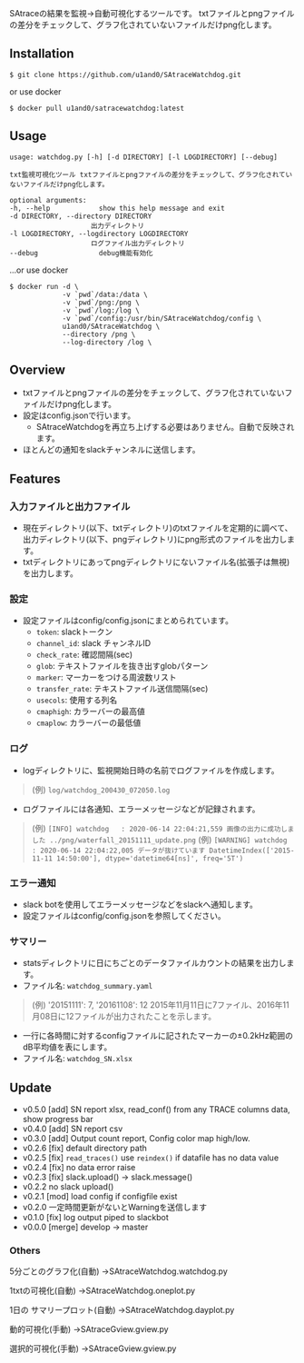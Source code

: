 SAtraceの結果を監視→自動可視化するツールです。
txtファイルとpngファイルの差分をチェックして、グラフ化されていないファイルだけpng化します。

## Installation

```
$ git clone https://github.com/u1and0/SAtraceWatchdog.git
```

or use docker

```
$ docker pull u1and0/satracewatchdog:latest
```

## Usage

```
usage: watchdog.py [-h] [-d DIRECTORY] [-l LOGDIRECTORY] [--debug]

txt監視可視化ツール txtファイルとpngファイルの差分をチェックして、グラフ化されていないファイルだけpng化します。

optional arguments:
-h, --help            show this help message and exit
-d DIRECTORY, --directory DIRECTORY
                    出力ディレクトリ
-l LOGDIRECTORY, --logdirectory LOGDIRECTORY
                    ログファイル出力ディレクトリ
--debug               debug機能有効化
```

...or use docker

```
$ docker run -d \
             -v `pwd`/data:/data \
             -v `pwd`/png:/png \
             -v `pwd`/log:/log \
             -v `pwd`/config:/usr/bin/SAtraceWatchdog/config \
             u1and0/SAtraceWatchdog \
             --directory /png \
             --log-directory /log \
```


## Overview
* txtファイルとpngファイルの差分をチェックして、グラフ化されていないファイルだけpng化します。
* 設定はconfig.jsonで行います。
  * SAtraceWatchdogを再立ち上げする必要はありません。自動で反映されます。
* ほとんどの通知をslackチャンネルに送信します。

## Features
### 入力ファイルと出力ファイル
* 現在ディレクトリ(以下、txtディレクトリ)のtxtファイルを定期的に調べて、出力ディレクトリ(以下、pngディレクトリ)にpng形式のファイルを出力します。
* txtディレクトリにあってpngディレクトリにないファイル名(拡張子は無視)を出力します。

### 設定
* 設定ファイルはconfig/config.jsonにまとめられています。
  * `token`: slackトークン
  * `channel_id`: slack チャンネルID
  * `check_rate`: 確認間隔(sec)
  * `glob`: テキストファイルを抜き出すglobパターン
  * `marker`: マーカーをつける周波数リスト
  * `transfer_rate`: テキストファイル送信間隔(sec)
  * `usecols`: 使用する列名
  * `cmaphigh`: カラーバーの最高値
  * `cmaplow`: カラーバーの最低値

### ログ
* logディレクトリに、監視開始日時の名前でログファイルを作成します。
> (例) `log/watchdog_200430_072050.log`
* ログファイルには各通知、エラーメッセージなどが記録されます。
> (例) `[INFO] watchdog   : 2020-06-14 22:04:21,559 画像の出力に成功しました ../png/waterfall_20151111_update.png`
> (例) `[WARNING] watchdog   : 2020-06-14 22:04:22,005 データが抜けています DatetimeIndex(['2015-11-11 14:50:00'], dtype='datetime64[ns]', freq='5T')`

### エラー通知
* slack botを使用してエラーメッセージなどをslackへ通知します。
* 設定ファイルはconfig/config.jsonを参照してください。

### サマリー
* statsディレクトリに日にちごとのデータファイルカウントの結果を出力します。
* ファイル名: `watchdog_summary.yaml`
> (例) '20151111': 7, '20161108': 12
> 2015年11月11日に7ファイル、2016年11月08日に12ファイルが出力されたことを示します。
* 一行に各時間に対するconfigファイルに記されたマーカーの±0.2kHz範囲のdB平均値を表にします。
* ファイル名: `watchdog_SN.xlsx`


## Update
* v0.5.0          [add] SN report xlsx, read_conf() from any TRACE columns data, show progress bar
* v0.4.0          [add] SN report csv
* v0.3.0          [add] Output count report, Config color map high/low.
* v0.2.6          [fix] default directory path
* v0.2.5          [fix] `read_traces()` use `reindex()` if datafile has no data value
* v0.2.4          [fix] no data error raise
* v0.2.3          [fix] slack.upload() -> slack.message()
* v0.2.2          no slack upload()
* v0.2.1          [mod] load config if configfile exist
* v0.2.0          一定時間更新がないとWarningを送信します
* v0.1.0          [fix] log output piped to slackbot
* v0.0.0          [merge] develop -> master



### Others
5分ごとのグラフ化(自動)
→SAtraceWatchdog.watchdog.py

1txtの可視化(自動)
→SAtraceWatchdog.oneplot.py

1日の サマリープロット(自動)
→SAtraceWatchdog.dayplot.py

動的可視化(手動)
→SAtraceGview.gview.py

選択的可視化(手動)
→SAtraceGview.gview.py
